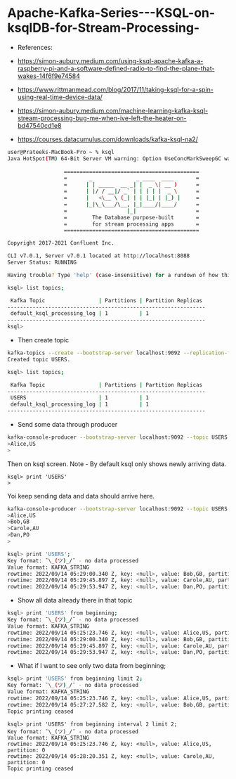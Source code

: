 # Apache-Kafka-Series---KSQL-on-ksqlDB-for-Stream-Processing-

- References:

- https://simon-aubury.medium.com/using-ksql-apache-kafka-a-raspberry-pi-and-a-software-defined-radio-to-find-the-plane-that-wakes-14f6f9e74584
- https://www.rittmanmead.com/blog/2017/11/taking-ksql-for-a-spin-using-real-time-device-data/
- https://simon-aubury.medium.com/machine-learning-kafka-ksql-stream-processing-bug-me-when-ive-left-the-heater-on-bd47540cd1e8
- https://courses.datacumulus.com/downloads/kafka-ksql-na2/


```sh
user@Prateeks-MacBook-Pro ~ % ksql
Java HotSpot(TM) 64-Bit Server VM warning: Option UseConcMarkSweepGC was deprecated in version 9.0 and will likely be removed in a future release.
                  
                  ===========================================
                  =       _              _ ____  ____       =
                  =      | | _____  __ _| |  _ \| __ )      =
                  =      | |/ / __|/ _` | | | | |  _ \      =
                  =      |   <\__ \ (_| | | |_| | |_) |     =
                  =      |_|\_\___/\__, |_|____/|____/      =
                  =                   |_|                   =
                  =        The Database purpose-built       =
                  =        for stream processing apps       =
                  ===========================================

Copyright 2017-2021 Confluent Inc.

CLI v7.0.1, Server v7.0.1 located at http://localhost:8088
Server Status: RUNNING

Having trouble? Type 'help' (case-insensitive) for a rundown of how things work!

ksql> list topics;

 Kafka Topic                 | Partitions | Partition Replicas 
---------------------------------------------------------------
 default_ksql_processing_log | 1          | 1                  
---------------------------------------------------------------
ksql> 
```
- Then create topic

```sh
kafka-topics --create --bootstrap-server localhost:9092 --replication-factor 1 --partitions 1 --topic USERS    
Created topic USERS.
```

```sh
ksql> list topics;

 Kafka Topic                 | Partitions | Partition Replicas 
---------------------------------------------------------------
 USERS                       | 1          | 1                  
 default_ksql_processing_log | 1          | 1                  
---------------------------------------------------------------
```

- Send some data through producer 

```sh
kafka-console-producer --bootstrap-server localhost:9092 --topic USERS
>Alice,US
>
```

Then on ksql screen. Note - By default ksql only shows newly arriving data.

```
ksql> print 'USERS'
>
```

Yoi keep sending data and data should arrive here.

```sh
kafka-console-producer --bootstrap-server localhost:9092 --topic USERS
>Alice,US
>Bob,GB
>Carole,AU
>Dan,PO
>

```

```sh
ksql> print 'USERS';
Key format: ¯\_(ツ)_/¯ - no data processed
Value format: KAFKA_STRING
rowtime: 2022/09/14 05:29:00.340 Z, key: <null>, value: Bob,GB, partition: 0
rowtime: 2022/09/14 05:29:45.897 Z, key: <null>, value: Carole,AU, partition: 0
rowtime: 2022/09/14 05:29:53.947 Z, key: <null>, value: Dan,PO, partition: 0
```

- Show all data already there in that topic

```sh
ksql> print 'USERS' from beginning;
Key format: ¯\_(ツ)_/¯ - no data processed
Value format: KAFKA_STRING
rowtime: 2022/09/14 05:25:23.746 Z, key: <null>, value: Alice,US, partition: 0
rowtime: 2022/09/14 05:29:00.340 Z, key: <null>, value: Bob,GB, partition: 0
rowtime: 2022/09/14 05:29:45.897 Z, key: <null>, value: Carole,AU, partition: 0
rowtime: 2022/09/14 05:29:53.947 Z, key: <null>, value: Dan,PO, partition: 0
```

- What if I want to see only two data from beginning;

```sh
ksql> print 'USERS' from beginning limit 2;
Key format: ¯\_(ツ)_/¯ - no data processed
Value format: KAFKA_STRING
rowtime: 2022/09/14 05:25:23.746 Z, key: <null>, value: Alice,US, partition: 0
rowtime: 2022/09/14 05:27:27.582 Z, key: <null>, value: Bob,GB, partition: 0
Topic printing ceased
```

```
ksql> print 'USERS' from beginning interval 2 limit 2;
Key format: ¯\_(ツ)_/¯ - no data processed
Value format: KAFKA_STRING
rowtime: 2022/09/14 05:25:23.746 Z, key: <null>, value: Alice,US, partition: 0
rowtime: 2022/09/14 05:28:20.351 Z, key: <null>, value: Carole,AU, partition: 0
Topic printing ceased
```
